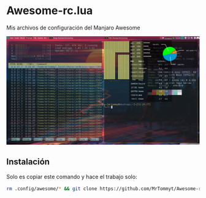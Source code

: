 # Awesome-rc.lua
Mis archivos de configuración del Manjaro Awesome
<p align="center">
 <img src="https://github.com/MrTommyt/Awesome-rc.lua/blob/master/2020-08-30-122925_1366x768_scrot.png">
</p>

## Instalación
Solo es copiar este comando y hace el trabajo solo:

```bash
rm .config/awesome/* && git clone https://github.com/MrTommyt/Awesome-rc.lua.git .config/awesome/
```
